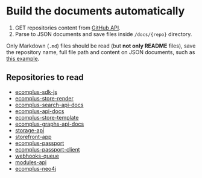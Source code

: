 # Build the documents automatically

1. GET repositories content from
[GitHub API](https://developer.github.com/v3/repos/contents/#get-contents).
2. Parse to JSON documents and save files inside `/docs/{repo}` directory.

Only Markdown (`.md`) files should be read (but **not only README** files),
save the repository name, full file path and content on JSON documents, such as
[this example](https://github.com/ecomclub/els-developers/blob/master/docs/.sample.json).

## Repositories to read
+ [ecomplus-sdk-js](https://github.com/ecomclub/ecomplus-sdk-js)
+ [ecomplus-store-render](https://github.com/ecomclub/ecomplus-store-render)
+ [ecomplus-search-api-docs](https://github.com/ecomclub/ecomplus-search-api-docs)
+ [ecomplus-api-docs](https://github.com/ecomclub/ecomplus-api-docs)
+ [ecomplus-store-template](https://github.com/ecomclub/ecomplus-store-template)
+ [ecomplus-graphs-api-docs](https://github.com/ecomclub/ecomplus-graphs-api-docs)
+ [storage-api](https://github.com/ecomclub/storage-api)
+ [storefront-app](https://github.com/ecomclub/storefront-app)
+ [ecomplus-passport](https://github.com/ecomclub/ecomplus-passport)
+ [ecomplus-passport-client](https://github.com/ecomclub/ecomplus-passport-client)
+ [webhooks-queue](https://github.com/ecomclub/webhooks-queue)
+ [modules-api](https://github.com/ecomclub/modules-api)
+ [ecomplus-neo4j](https://github.com/ecomclub/ecomplus-neo4j)
